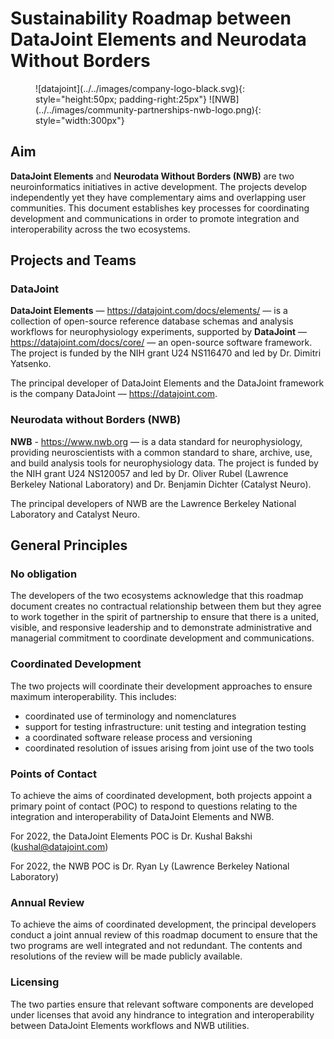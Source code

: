 # Sustainability Roadmap between DataJoint Elements and Neurodata Without Borders

<figure markdown>
  ![datajoint](../../images/company-logo-black.svg){: style="height:50px; padding-right:25px"}
  ![NWB](../../images/community-partnerships-nwb-logo.png){: style="width:300px"}
</figure>

## Aim

**DataJoint Elements** and **Neurodata Without Borders (NWB)** are two neuroinformatics 
  initiatives in active development. The projects develop independently yet they have
  complementary aims and overlapping user communities. This document establishes key
  processes for coordinating development and communications in order to promote
  integration and interoperability across the two ecosystems.

## Projects and Teams

### DataJoint

**DataJoint Elements** — https://datajoint.com/docs/elements/ — is a collection of
  open-source reference database schemas and analysis workflows for neurophysiology
  experiments, supported by **DataJoint** — https://datajoint.com/docs/core/ — an
  open-source software framework. The project is funded by the NIH grant U24 NS116470
  and led by Dr. Dimitri Yatsenko.
  
The principal developer of DataJoint Elements and the DataJoint framework is the company
DataJoint — https://datajoint.com.

### Neurodata without Borders (NWB)

**NWB** - https://www.nwb.org — is a data standard for neurophysiology, providing
  neuroscientists with a common standard to share, archive, use, and build analysis
  tools for neurophysiology data. The project is funded by the NIH grant U24 NS120057
  and led by Dr. Oliver Rubel (Lawrence Berkeley National Laboratory) and Dr. Benjamin
  Dichter (Catalyst Neuro).

The principal developers of NWB are the Lawrence Berkeley National Laboratory and
Catalyst Neuro.

## General Principles

### No obligation

The developers of the two ecosystems acknowledge that this roadmap document creates no contractual
relationship between them but they agree to work together in the spirit of partnership
to ensure that there is a united, visible, and responsive leadership and to demonstrate
administrative and managerial commitment to coordinate development and communications.

### Coordinated Development

The two projects will coordinate their development approaches to ensure maximum
interoperability. This includes:

- coordinated use of terminology and nomenclatures
- support for testing infrastructure: unit testing and integration testing
- a coordinated software release process and versioning
- coordinated resolution of issues arising from joint use of the two tools

### Points of Contact

To achieve the aims of coordinated development, both projects appoint a primary point of
contact (POC) to respond to questions relating to the integration and interoperability
of DataJoint Elements and NWB.

For 2022, the DataJoint Elements POC is Dr. Kushal Bakshi (kushal@datajoint.com)

For 2022, the NWB POC is Dr. Ryan Ly (Lawrence Berkeley National Laboratory)

### Annual Review

To achieve the aims of coordinated development, the principal developers conduct a joint
annual review of this roadmap document to ensure that the two programs are
well integrated and not redundant. The contents and resolutions of the review will be
made publicly available.

### Licensing

The two parties ensure that relevant software components are developed under licenses
that avoid any hindrance to integration and interoperability between DataJoint Elements
workflows and NWB utilities.
